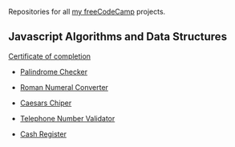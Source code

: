Repositories for all [my freeCodeCamp](https://www.freecodecamp.org/emrido) projects.

## Javascript Algorithms and Data Structures

[Certificate of completion](https://www.freecodecamp.org/certification/emrido/javascript-algorithms-and-data-structures)

- [Palindrome Checker]()

- [Roman Numeral Converter](https://github.com/emrido/freecodecamp-projects/blob/main/Javascript%20Algorithms%20and%20Data%20Structures/Roman%20Numeral%20Converter.js)

- [Caesars Chiper](./Javascript%20Algorithms%20and%20Data%20Structures/Caesars%20Chiper.html)

- [Telephone Number Validator](https://github.com/emrido/freecodecamp-projects/blob/main/Javascript%20Algorithms%20and%20Data%20Structures/Telephone%20Number%20Validator.js)

- [Cash Register](https://github.com/emrido/freecodecamp-projects/blob/main/Javascript%20Algorithms%20and%20Data%20Structures/Cash%20Register.js)
